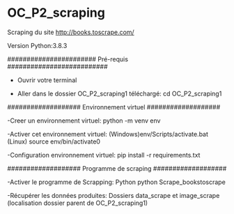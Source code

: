 # OC_P2_scraping
Scraping du site http://books.toscrape.com/

Version Python:3.8.3

####################### Pré-requis ##########################

- Ouvrir votre terminal

- Aller dans le dossier OC_P2_scraping1 téléchargé:
cd OC_P2_scraping1

################### Environnement virtuel ###################

-Creer un environnement virtuel:
python -m venv env

-Activer cet environnement virtuel:
(Windows)env/Scripts/activate.bat
(Linux) source env/bin/activate0

-Configuration environnement virtuel:
pip install -r requirements.txt

################### Programme de scraping ###################

-Activer le programme de Scrapping:
Python python Scrape_bookstoscrape

-Récupérer les données produites:
Dossiers data_scrape et image_scrape 
(localisation dossier parent de OC_P2_scraping1)  
